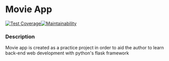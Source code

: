 # Movie App 
[![Test Coverage](https://api.codeclimate.com/v1/badges/cb2480d9f82e18eba3ec/test_coverage)](https://codeclimate.com/github/chidioguejiofor/movie-app/test_coverage)[![Maintainability](https://api.codeclimate.com/v1/badges/cb2480d9f82e18eba3ec/maintainability)](https://codeclimate.com/github/chidioguejiofor/movie-app/maintainability)
### Description
Movie app is created as a practice project in order to aid the author to learn
back-end web development with python's flask framework